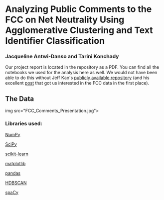 # Analyzing Public Comments to the FCC on Net Neutrality Using Agglomerative Clustering and Text Identifier Classification
### Jacqueline Antwi-Danso and Tarini Konchady

Our project report is located in the repository as a PDF. You can find all the notebooks we used for the analysis here as well. We would not have been able to do this without Jeff Kao's [publicly available repository](https://github.com/j2kao/fcc_nn_research) (and his excellent [post](https://hackernoon.com/more-than-a-million-pro-repeal-net-neutrality-comments-were-likely-faked-e9f0e3ed36a6) that got us interested in the FCC data in the first place).

## The Data
img src="FCC_Comments_Presentation.jpg">

### Libraries used: 

[NumPy](http://www.numpy.org)

[SciPy](http://scipy.org/)

[scikit-learn](http://scikit-learn.org/stable/)

[matplotlib](https://matplotlib.org)

[pandas](http://pandas.pydata.org)

[HDBSCAN](https://github.com/scikit-learn-contrib/hdbscan)

[spaCy](https://spacy.io/usage/)


